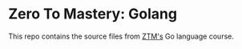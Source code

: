 # Zero To Mastery: Golang

This repo contains the source files from [ZTM's](https://zerotomastery.io/) Go language course.

